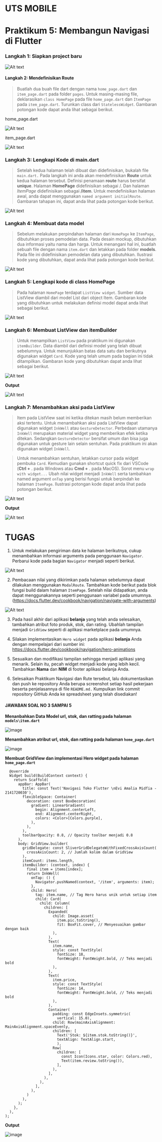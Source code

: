 # UTS MOBILE

# Praktikum 5: Membangun Navigasi di Flutter

### Langkah 1: Siapkan project baru
![Alt text](image-1.png)

#### Langkah 2: Mendefinisikan Route
> Buatlah dua buah file dart dengan nama `home_page.dart` dan `item_page.dart` pada folder `pages`. Untuk masing-masing file, deklarasikan `class HomePage` pada file `home_page.dart` dan `ItemPage` pada `item_page.dart`. Turunkan class dari `StatelessWidget`. Gambaran potongan kode dapat anda lihat sebagai berikut.

home_page.dart

![Alt text](image-2.png)

item_page.dart
  
![Alt text](image-3.png)

### Langkah 3: Lengkapi Kode di main.dart
> Setelah kedua halaman telah dibuat dan didefinisikan, bukalah file `main.dart.` Pada langkah ini anda akan mendefinisikan **Route** untuk kedua halaman tersebut. Definisi penamaan **route** harus bersifat **unique**. Halaman **HomePage** didefinisikan sebagai /. Dan halaman *ItemPage* didefinisikan sebagai **/item**. Untuk mendefinisikan halaman awal, anda dapat menggunakan `named argument initialRoute`. Gambaran tahapan ini, dapat anda lihat pada potongan kode berikut.

![Alt text](image-5.png)

### Langkah 4: Membuat data model
> Sebelum melakukan perpindahan halaman dari `HomePage` ke `ItemPage`, dibutuhkan proses pemodelan data. Pada desain mockup, dibutuhkan dua informasi yaitu nama dan harga. Untuk menangani hal ini, buatlah sebuah file dengan nama `item.dart` dan letakkan pada folder **models**. Pada file ini didefinisikan pemodelan data yang dibutuhkan. Ilustrasi kode yang dibutuhkan, dapat anda lihat pada potongan kode berikut.

![Alt text](image-7.png)

### Langkah 5: Lengkapi kode di class HomePage
> Pada halaman `HomePage` terdapat `ListView widget`. Sumber data ListView diambil dari model List dari object Item. Gambaran kode yang dibutuhkan untuk melakukan definisi model dapat anda lihat sebagai berikut.

![Alt text](image-6.png)

### Langkah 6: Membuat ListView dan itemBuilder
> Untuk menampilkan `ListView` pada praktikum ini digunakan `itemBuilder`. Data diambil dari definisi model yang telah dibuat sebelumnya. Untuk menunjukkan batas data satu dan berikutnya digunakan widget `Card`. Kode yang telah umum pada bagian ini tidak ditampilkan. Gambaran kode yang dibutuhkan dapat anda lihat sebagai berikut.

![Alt text](image-11.png)

**Output**

![Alt text](image-12.png)

### Langkah 7: Menambahkan aksi pada ListView
> Item pada ListView saat ini ketika ditekan masih belum memberikan aksi tertentu. Untuk menambahkan aksi pada ListView dapat digunakan widget `InkWell` atau `GestureDetector`. Perbedaan utamanya `InkWell` merupakan material widget yang memberikan efek ketika ditekan. Sedangkan `GestureDetector` bersifat umum dan bisa juga digunakan untuk gesture lain selain sentuhan. Pada praktikum ini akan digunakan widget `InkWell`.

> Untuk menambahkan sentuhan, letakkan cursor pada widget pembuka `Card`. Kemudian gunakan shortcut quick fix dari VSCode (**Ctrl +** . pada Windows atau **Cmd +** . pada MacOS). Sorot menu `wrap with widget...` Ubah nilai widget menjadi `InkWell` serta tambahkan named argument `onTap` yang berisi fungsi untuk berpindah ke halaman `ItemPage`. Ilustrasi potongan kode dapat anda lihat pada potongan berikut.

![Alt text](image-14.png)

**Output**

![Alt text](image-15.png)

# TUGAS
1. Untuk melakukan pengiriman data ke halaman berikutnya, cukup menambahkan informasi arguments pada penggunaan `Navigator`. Perbarui kode pada bagian `Navigator` menjadi seperti berikut.

![Alt text](image-16.png)

2. Pembacaan nilai yang dikirimkan pada halaman sebelumnya dapat dilakukan menggunakan `ModalRoute`. Tambahkan kode berikut pada blok fungsi build dalam halaman `ItemPage`. Setelah nilai didapatkan, anda dapat menggunakannya seperti penggunaan variabel pada umumnya. (https://docs.flutter.dev/cookbook/navigation/navigate-with-arguments)

![Alt text](image-17.png)

3. Pada hasil akhir dari aplikasi **belanja** yang telah anda selesaikan, tambahkan atribut foto produk, stok, dan rating. Ubahlah tampilan menjadi `GridView` seperti di aplikasi marketplace pada umumnya.

4. Silakan implementasikan `Hero widget` pada aplikasi **belanja** Anda dengan mempelajari dari sumber ini: https://docs.flutter.dev/cookbook/navigation/hero-animations

5. Sesuaikan dan modifikasi tampilan sehingga menjadi aplikasi yang menarik. Selain itu, pecah widget menjadi kode yang lebih kecil. Tambahkan **Nama** dan **NIM** di footer aplikasi belanja Anda.

6. Selesaikan Praktikum Navigasi dan Rute tersebut, lalu dokumentasikan dan push ke repository Anda berupa screenshot setiap hasil pekerjaan beserta penjelasannya di file `README.md.` Kumpulkan link commit repository GitHub Anda ke spreadsheet yang telah disediakan!

#### JAWABAN SOAL NO 3 SAMPAI 5

**Menanbahkan Data Model url, stok, dan ratting pada halaman `models\item.dart`**

![image](https://github.com/evi03/PemogramanMobile/assets/95482289/1171a07b-a24f-4c89-a0e7-d8e121e40621)


**Menambahkan atribut url, stok, dan ratting pada halaman `home_page.dart`**

![image](https://github.com/evi03/PemogramanMobile/assets/95482289/13eb8ead-2dfe-42af-ab12-a13a9bf987fb)


**Membuat GridView dan implementasi Hero widget pada halaman `home_page.dart`**
```
  @override
  Widget build(BuildContext context) {
    return Scaffold(
      appBar: AppBar(
        title: const Text('Navigasi Toko Flutter \nEvi Amalia Midfia - 2141720030'),
        flexibleSpace: Container(
          decoration: const BoxDecoration(
            gradient: LinearGradient(
              begin: Alignment.centerLeft,
              end: Alignment.centerRight,
              colors: <Color>[Colors.purple],
            ),
          ),
        ),
        toolbarOpacity: 0.8, // Opacity toolbar menjadi 0.8
      ),
      body: GridView.builder(
        gridDelegate: const SliverGridDelegateWithFixedCrossAxisCount(
          crossAxisCount: 2, // Jumlah kolom dalam GridView
        ),
        itemCount: items.length,
        itemBuilder: (context, index) {
          final item = items[index];
          return InkWell(
            onTap: () {
              Navigator.pushNamed(context, '/item', arguments: item);
            },
            child: Hero(
              tag: item.name, // Tag Hero harus unik untuk setiap item
              child: Card(
                child: Column(
                  children: [
                    Expanded(
                      child: Image.asset(
                        item.pic.toString(),
                        fit: BoxFit.cover, // Menyesuaikan gambar dengan baik
                      ),
                    ),
                    Text(
                      item.name,
                      style: const TextStyle(
                        fontSize: 18,
                        fontWeight: FontWeight.bold, // Teks menjadi bold
                      ),
                    ),
                    Text(
                      item.price,
                      style: const TextStyle(
                        fontSize: 14,
                        fontWeight: FontWeight.bold, // Teks menjadi bold
                      ),
                    ),
                    Container(
                      padding: const EdgeInsets.symmetric(
                        vertical: 15.0),
                      child: Row(mainAxisAlignment: MainAxisAlignment.spaceEvenly,
                      children: [
                        Text('Stok: ${item.stok.toString()}',
                        textAlign: TextAlign.start,
                        ),
                      Row(
                        children: [
                          const Icon(Icons.star, color: Colors.red),
                          Text(item.review.toString()),
                        ],
                      ),
                    ],
                  ),
                ),
              ],
            ),
          )
        ),
      );
    },
  ),
);
```

**Output**

![image](https://github.com/evi03/PemogramanMobile/assets/95482289/c712ad86-0190-4e2d-9827-54d89ec6d3b4)



